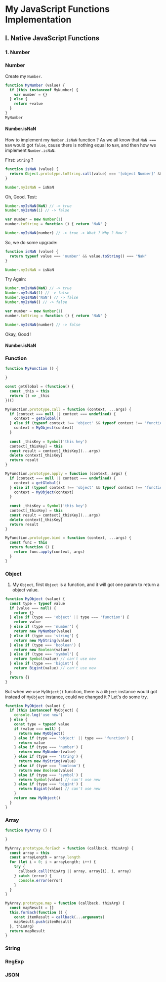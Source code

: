 # My JavaScript Functions Implementation

## I. Native JavaScript Functions

### 1. Number

### Number

Create my ```Number```.
```js
function MyNumber (value) {
  if (this instanceof MyNumber) {
    var number = {}
  } else {
    return +value
  }
}
MyNumber  
```

#### Number.isNaN

How to implement my ```Number.isNaN``` function ? As we all know that ```NaN === NaN``` would got ```false```, cause there is nothing equal to ```NaN```, and then how we implement ```Number.isNaN```.

First: ```String``` ?
``` js
function isNaN (value) {
  return Object.prototype.toString.call(value) === '[object Number]' && value.toString() === "NaN"
}

Number.myIsNaN = isNaN
```
Oh, Good.
Test:
``` javascript
Number.myIsNaN(NaN) // -> true
Number.myIsNaN(1) // -> false

var number = new Number(1)
number.toString = function () { return 'NaN' }

Number.myIsNaN(number) // -> true -> What ? Why ? How ?
```
So, we do some upgrade:
``` js
function isNaN (value) {
  return typeof value === 'number' && value.toString() === "NaN"
}

Number.myIsNaN = isNaN
```
Try Again:
``` js
Number.myIsNaN(NaN) // -> true
Number.myIsNaN(1) // -> false
Number.myIsNaN('NaN') // -> false
Number.myIsNaN() // -> false

var number = new Number(1)
number.toString = function () { return 'NaN' }

Number.myIsNaN(number) // -> false
```
Okay, Good !

#### Number.isNaN

### Function

``` js
function MyFunction () {

}

const getGlobal = (function() {
  const _this = this
  return () => _this
})()

MyFunction.prototype.call = function (context, ...args) {
  if (context === null || context === undefined) {
    context = getGlobal()
  } else if (typeof context !== 'object' && typeof context !== 'function') {
    context = MyObject(context)
  }
  
  const _thisKey = Symbol('this key')
  context[_thisKey] = this
  const result = context[_thisKey](...args)
  delete context[_thisKey]
  return result
}

MyFunction.prototype.apply = function (context, args) {
  if (context === null || context === undefined) {
    context = getGlobal()
  } else if (typeof context !== 'object' && typeof context !== 'function') {
    context = MyObject(context)
  }
  
  const _thisKey = Symbol('this key')
  context[_thisKey] = this
  const result = context[_thisKey](...args)
  delete context[_thisKey]
  return result
}

MyFunction.prototype.bind = function (context, ...args) {
  const func = this
  return function () {
    return func.apply(context, args)
  }
}
```

### Object

1. My ```Object```, first ```Object``` is a function, and it will got one param to return a object value.

``` js
function MyObject (value) {
  const type = typeof value
  if (value === null) {
    return {}
  } else if (type === 'object' || type === 'function') {
    return value
  } else if (type === 'number') {
    return new MyNumber(value)
  } else if (type === 'string') {
    return new MyString(value)
  } else if (type === 'boolean') {
    return new Boolean(value)
  } else if (type === 'symbol') {
    return Symbol(value) // can't use new
  } else if (type === 'bigint') {
    return Bigint(value) // can't use new
  }
  return {}
}

```
But when we use ```MyObject()``` function, there is a ```Object``` instance would got instead of ```MyObject``` instance, could we changed it ? Let's do some try.
``` js
function MyObject (value) {
  if (this instanceof MyObject) {
    console.log('use new')
  } else {
    const type = typeof value
    if (value === null) {
      return new MyObject()
    } else if (type === 'object' || type === 'function') {
      return value
    } else if (type === 'number') {
      return new MyNumber(value)
    } else if (type === 'string') {
      return new MyString(value)
    } else if (type === 'boolean') {
      return new Boolean(value)
    } else if (type === 'symbol') {
      return Symbol(value) // can't use new
    } else if (type === 'bigint') {
      return Bigint(value) // can't use new
    }
    return new MyObject()
  }
}

```

### Array
``` js
function MyArray () {

}

MyArray.prototype.forEach = function (callback, thisArg) {
  const array = this
  const arrayLength = array.length
  for (let i = 0; i < arrayLength; i++) {
    try {
      callback.call(thisArg || array, array[i], i, array)
    } catch (error) {
      console.error(error)
    }
  }
}

MyArray.prototype.map = function (callback, thisArg) {
  const mapResult = []
  this.forEach(function () {
    const itemResult = callback(...arguments)
    mapResult.push(itemResult)
  }, thisArg)
  return mapResult
}

```


### String

### RegExp

### JSON

